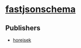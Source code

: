 # [fastjsonschema](https://pypi.org/project/fastjsonschema)



## Publishers
- [horejsek](https://pypi.org/user/horejsek)

